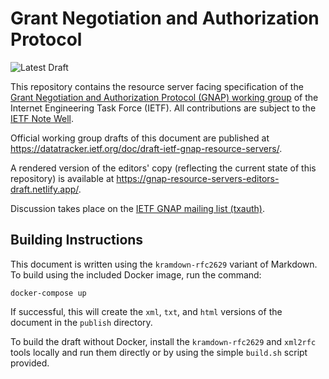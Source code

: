 # Grant Negotiation and Authorization Protocol

![Latest Draft](https://img.shields.io/endpoint?url=https://a15hpmw3nd.execute-api.us-east-1.amazonaws.com/dev/draft_latest/draft-ietf-gnap-core-protocol)

This repository contains the resource server facing specification of the
[Grant Negotiation and Authorization Protocol (GNAP) working group](https://datatracker.ietf.org/wg/gnap/about/)
of the Internet Engineering Task Force (IETF). All contributions
are subject to the [IETF Note Well](https://www.ietf.org/about/note-well/). 

Official working group drafts of this document are published at <https://datatracker.ietf.org/doc/draft-ietf-gnap-resource-servers/>.

A rendered version of the editors' copy (reflecting the current state of this repository) is available at <https://gnap-resource-servers-editors-draft.netlify.app/>. 

Discussion takes place on the [IETF GNAP mailing list (txauth)](https://www.ietf.org/mailman/listinfo/txauth).

## Building Instructions

This document is written using the `kramdown-rfc2629` variant of Markdown. To build using the included Docker image,
run the command:

```
docker-compose up
```

If successful, this will create the `xml`, `txt`, and `html` versions of the document in the `publish` directory.

To build the draft without Docker, install the `kramdown-rfc2629` and `xml2rfc` tools locally and run them directly 
or by using the simple `build.sh` script provided.
